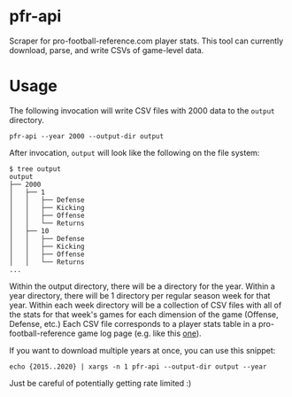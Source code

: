 # pfr-api

Scraper for pro-football-reference.com player stats. This tool can currently download, parse, and write CSVs of game-level data.

# Usage
The following invocation will write CSV files with 2000 data to the `output` directory.

```pfr-api --year 2000 --output-dir output```

After invocation, `output` will look like the following on the file system:

```
$ tree output
output
├── 2000
│   ├── 1
│   │   ├── Defense
│   │   ├── Kicking
│   │   ├── Offense
│   │   └── Returns
│   ├── 10
│   │   ├── Defense
│   │   ├── Kicking
│   │   ├── Offense
│   │   └── Returns
...
```
Within the output directory, there will be a directory for the year. Within a year directory, there will be 1 directory per regular season week for that year. Within each week directory will be a collection of CSV files with all of the stats for that week's games for each dimension of the game (Offense, Defense, etc.) Each CSV file corresponds to a player stats table in a pro-football-reference game log page (e.g. like this [one](https://www.pro-football-reference.com/boxscores/202109120buf.htm)).

If you want to download multiple years at once, you can use this snippet:

```echo {2015..2020} | xargs -n 1 pfr-api --output-dir output --year```

Just be careful of potentially getting rate limited :)